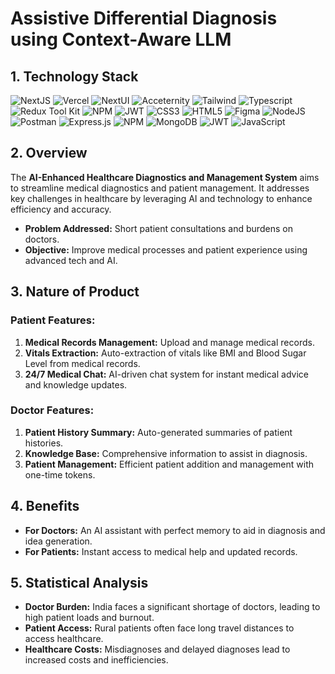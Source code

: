 # Assistive Differential Diagnosis using Context-Aware LLM

## 1. Technology Stack
![NextJS](https://img.shields.io/badge/NextJS-black?style=for-the-badge&logo=Next.js&logoColor=white&color=black) 
![Vercel](https://img.shields.io/badge/vercel-%23000000.svg?style=for-the-badge&logo=vercel&logoColor=white) 
![NextUI](https://img.shields.io/badge/NextUI-black?style=for-the-badge&logo=nextui&logoColor=black&color=CCFFFF) 
![Acceternity](https://img.shields.io/badge/a-acceternity?style=for-the-badge&logoColor=white&logoSize=auto&label=Acceternity&labelColor=white&color=black)
![Tailwind](https://img.shields.io/badge/Tailwind-b?style=for-the-badge&logo=tailwindcss&logoColor=black&color=06B6D4) 
![Typescript](https://img.shields.io/badge/Typescript-b?style=for-the-badge&logo=typescript&logoColor=white&color=3178C6)
![Redux Tool Kit](https://img.shields.io/badge/Redux%20Tool%20Kit-b?style=for-the-badge&logo=redux&logoColor=white&color=764ABC) 
![NPM](https://img.shields.io/badge/NPM-%23000000.svg?style=for-the-badge&logo=npm&logoColor=white) 
![JWT](https://img.shields.io/badge/JWT-b?style=for-the-badge&logo=jsonwebtokens&logoColor=white&color=%23000000) 
![CSS3](https://img.shields.io/badge/css3-%231572B6.svg?style=for-the-badge&logo=css3&logoColor=white) 
![HTML5](https://img.shields.io/badge/html5-%23E34F26.svg?style=for-the-badge&logo=html5&logoColor=white) 
![Figma](https://img.shields.io/badge/figma-%23F24E1E.svg?style=for-the-badge&logo=figma&logoColor=white) 
![NodeJS](https://img.shields.io/badge/node.js-6DA55F?style=for-the-badge&logo=node.js&logoColor=white) 
![Postman](https://img.shields.io/badge/Postman-FF6C37?style=for-the-badge&logo=postman&logoColor=white) 
![Express.js](https://img.shields.io/badge/express.js-%23404d59.svg?style=for-the-badge&logo=express&logoColor=%2361DAFB) 
![NPM](https://img.shields.io/badge/NPM-%23000000.svg?style=for-the-badge&logo=npm&logoColor=white) 
![MongoDB](https://img.shields.io/badge/MongoDB-%234ea94b.svg?style=for-the-badge&logo=mongodb&logoColor=white) 
![JWT](https://img.shields.io/badge/JWT-b?style=for-the-badge&logo=jsonwebtokens&logoColor=white&color=%23000000) 
![JavaScript](https://img.shields.io/badge/javascript-%23323330.svg?style=for-the-badge&logo=javascript&logoColor=%23F7DF1E) 


## 2. Overview

The **AI-Enhanced Healthcare Diagnostics and Management System** aims to streamline medical diagnostics and patient management. It addresses key challenges in healthcare by leveraging AI and technology to enhance efficiency and accuracy.

- **Problem Addressed:** Short patient consultations and burdens on doctors.
- **Objective:** Improve medical processes and patient experience using advanced tech and AI.

## 3. Nature of Product

### Patient Features:
1. **Medical Records Management:** Upload and manage medical records.
2. **Vitals Extraction:** Auto-extraction of vitals like BMI and Blood Sugar Level from medical records.
3. **24/7 Medical Chat:** AI-driven chat system for instant medical advice and knowledge updates.

### Doctor Features:
1. **Patient History Summary:** Auto-generated summaries of patient histories.
2. **Knowledge Base:** Comprehensive information to assist in diagnosis.
3. **Patient Management:** Efficient patient addition and management with one-time tokens.

## 4. Benefits

- **For Doctors:** An AI assistant with perfect memory to aid in diagnosis and idea generation.
- **For Patients:** Instant access to medical help and updated records.

## 5. Statistical Analysis

- **Doctor Burden:** India faces a significant shortage of doctors, leading to high patient loads and burnout.
- **Patient Access:** Rural patients often face long travel distances to access healthcare.
- **Healthcare Costs:** Misdiagnoses and delayed diagnoses lead to increased costs and inefficiencies.
